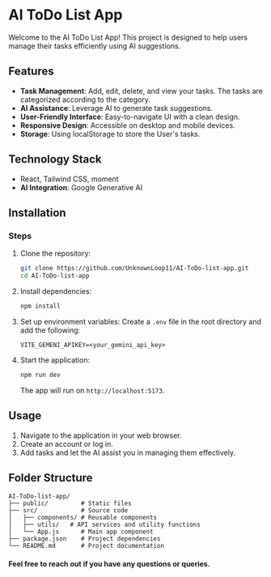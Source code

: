 # AI ToDo List App

Welcome to the AI ToDo List App! This project is designed to help users manage their tasks efficiently using AI suggestions.

## Features
- **Task Management**: Add, edit, delete, and view your tasks. The tasks are categorized according to the category.
- **AI Assistance**: Leverage AI to generate task suggestions.
- **User-Friendly Interface**: Easy-to-navigate UI with a clean design.
- **Responsive Design**: Accessible on desktop and mobile devices.
- **Storage**: Using localStorage to store the User's tasks.

## Technology Stack
-  React, Tailwind CSS, moment
- **AI Integration**: Google Generative AI

## Installation

### Steps
1. Clone the repository:
   ```bash
   git clone https://github.com/UnknownLoop11/AI-ToDo-list-app.git
   cd AI-ToDo-list-app
   ```
2. Install dependencies:
   ```bash
   npm install
   ```
3. Set up environment variables:
   Create a `.env` file in the root directory and add the following:
   ```env
   VITE_GEMENI_APIKEY=<your_gemini_api_key>
   ```
4. Start the application:
   ```bash
   npm run dev
   ```
   The app will run on `http://localhost:5173`.

## Usage
1. Navigate to the application in your web browser.
2. Create an account or log in.
3. Add tasks and let the AI assist you in managing them effectively.

## Folder Structure
```plaintext
AI-ToDo-list-app/
├── public/         # Static files
├── src/            # Source code
│   ├── components/ # Reusable components
│   ├── utils/   # API services and utility functions
│   └── App.js      # Main app component
├── package.json    # Project dependencies
└── README.md       # Project documentation
```

#### Feel free to reach out if you have any questions or queries.
